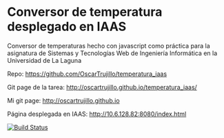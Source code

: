 # Conversor de temperatura desplegado en IAAS
Conversor de temperaturas hecho con javascript como práctica para la asignatura de Sistemas y Tecnologías Web de Ingeniería Informática en la Universidad de La Laguna


Repo: https://github.com/OscarTrujillo/temperatura_iaas

Git page de la tarea: http://oscartrujillo.github.io/temperatura_iaas/

Mi git page: http://oscartrujillo.github.io

Página desplegada en IAAS: http://10.6.128.82:8080/index.html


[![Build Status](https://travis-ci.org/OscarTrujillo/conversor_temp_3.svg?branch=gh-pages)](https://travis-ci.org/OscarTrujillo/conversor_temp_3)

